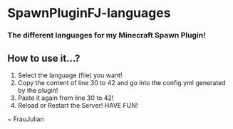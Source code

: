 # SpawnPluginFJ-languages

### The different languages for my Minecraft Spawn Plugin! 

## How to use it...?
1) Select the language (file) you want!
2) Copy the content of line 30 to 42 and go into the config.yml generated by the plugin!
3) Paste it again from line 30 to 42!
4) Reload or Restart the Server!
HAVE FUN!

~ FrauJulian
